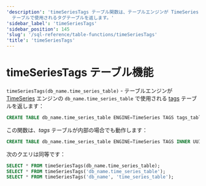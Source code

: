```yaml
---
'description': 'timeSeriesTags テーブル関数は、テーブルエンジンが TimeSeries エンジンである `db_name.time_series_table`
  テーブルで使用されるタグテーブルを返します。'
'sidebar_label': 'timeSeriesTags'
'sidebar_position': 145
'slug': '/sql-reference/table-functions/timeSeriesTags'
'title': 'timeSeriesTags'
---
```





# timeSeriesTags テーブル機能

`timeSeriesTags(db_name.time_series_table)` - テーブルエンジンが [TimeSeries](../../engines/table-engines/integrations/time-series.md) エンジンの `db_name.time_series_table` で使用される [tags](../../engines/table-engines/integrations/time-series.md#tags-table) テーブルを返します：

```sql
CREATE TABLE db_name.time_series_table ENGINE=TimeSeries TAGS tags_table
```

この関数は、_tags_ テーブルが内部の場合でも動作します：

```sql
CREATE TABLE db_name.time_series_table ENGINE=TimeSeries TAGS INNER UUID '01234567-89ab-cdef-0123-456789abcdef'
```

次のクエリは同等です：

```sql
SELECT * FROM timeSeriesTags(db_name.time_series_table);
SELECT * FROM timeSeriesTags('db_name.time_series_table');
SELECT * FROM timeSeriesTags('db_name', 'time_series_table');

